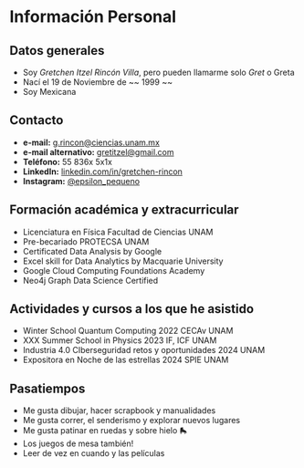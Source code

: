 # Información Personal

## Datos generales

- Soy *Gretchen Itzel Rincón Villa*, pero pueden llamarme solo *Gret* o Greta
- Nací el 19 de Noviembre de ~~ 1999 ~~
- Soy Mexicana


## Contacto
- **e-mail:** [g.rincon@ciencias.unam.mx](mailto:g.rincon@ciencias.unam.mx)
- **e-mail alternativo:** [gretitzel@gmail.com](mailto:gretitzel@gmail.com)
- **Teléfono:**  55 836x 5x1x
- **LinkedIn:** [linkedin.com/in/gretchen-rincon](https://www.linkedin.com/in/gretchen-itzel-rincon-villa/)
- **Instagram:** [@epsilon_pequeno](https://www.instagram.com/epsilon_pequeno)


## Formación académica y extracurricular
- Licenciatura en Física Facultad de Ciencias UNAM
- Pre-becariado PROTECSA UNAM
- Certificated Data Analysis by Google
- Excel skill for Data Analytics by Macquarie University
- Google Cloud Computing Foundations Academy
- Neo4j Graph Data Science Certified

## Actividades y cursos a los que he asistido
- Winter School Quantum Computing 2022 CECAv UNAM
- XXX Summer School in Physics 2023 IF, ICF UNAM
- Industria 4.0 CIberseguridad retos y oportunidades 2024 UNAM
- Expositora en Noche de las estrellas 2024 SPIE UNAM


## Pasatiempos 
- Me gusta dibujar, hacer scrapbook y manualidades
- Me gusta correr, el senderismo y explorar nuevos lugares
- Me gusta patinar en ruedas y sobre hielo 🛼
- Los juegos de mesa también!
- Leer de vez en cuando y las películas

